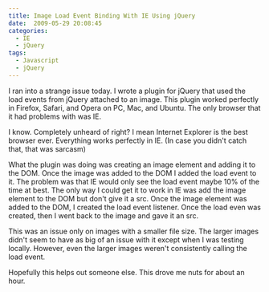 ```yaml
---
title: Image Load Event Binding With IE Using jQuery
date:  2009-05-29 20:08:45
categories:
  - IE
  - jQuery
tags:
  - Javascript
  - jQuery
---
```


I ran into a strange issue today. I wrote a plugin for jQuery that used the load events from jQuery attached to an image. This plugin worked perfectly in Firefox, Safari, and Opera on PC, Mac, and Ubuntu. The only browser that it had problems with was IE.

I know. Completely unheard of right? I mean Internet Explorer is the best browser ever. Everything works perfectly in IE. (In case you didn't catch that, that was sarcasm)

What the plugin was doing was creating an image element and adding it to the DOM. Once the image was added to the DOM I added the load event to it. The problem was that IE would only see the load event maybe 10% of the time at best. The only way I could get it to work in IE was add the image element to the DOM but don't give it a src. Once the image element was added to the DOM, I created the load event listener. Once the load even was created, then I went back to the image and gave it an src.

This was an issue only on images with a smaller file size. The larger images didn't seem to have as big of an issue with it except when I was testing locally. However, even the larger images weren't consistently calling the load event.

Hopefully this helps out someone else. This drove me nuts for about an hour.
